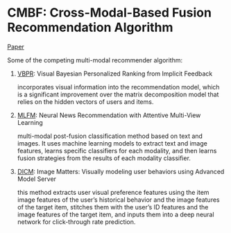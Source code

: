 # CMBF: Cross-Modal-Based Fusion Recommendation Algorithm

[Paper](https://www.mdpi.com/1424-8220/21/16/5275)

Some of the competing multi-modal recommender algorithm:

1. [VBPR](https://arxiv.org/abs/1510.01784): Visual Bayesian Personalized Ranking from Implicit Feedback
    
    incorporates visual information into the recommendation model, which is a significant improvement over the matrix decomposition model that relies on the hidden vectors of users and items.
    
2. [MLFM](https://arxiv.org/abs/1907.05576): Neural News Recommendation with Attentive Multi-View Learning
    
    multi-modal post-fusion classification method based on text and images. It uses machine learning models to extract text and image features, learns specific classifiers for each modality, and then learns fusion strategies from the results of each modality classifier.
    
3. [DICM](https://arxiv.org/pdf/1711.06505.pdf): Image Matters: Visually modeling user behaviors using Advanced Model Server
    
    this method extracts user visual preference features using the item image features of the user’s historical behavior and the image features of the target item, stitches them with the user’s ID features and the image features of the target item, and inputs them into a deep neural network for click-through rate prediction.